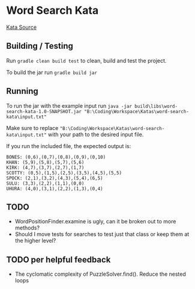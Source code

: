 # Word Search Kata

[Kata Source](https://github.com/PillarTechnology/kata-word-search)

## Building / Testing 

Run `gradle clean build test` to clean, build and test the project.

To build the jar run `gradle build jar`

## Running

To run the jar with the example input run
`java -jar build\libs\word-search-kata-1.0-SNAPSHOT.jar "B:\Coding\Workspace\Katas\word-search-kata\input.txt"`

Make sure to replace `"B:\Coding\Workspace\Katas\word-search-kata\input.txt"` with your path to the desired input file.

If you run the included file, the expected output is:

```
BONES: (0,6),(0,7),(0,8),(0,9),(0,10)
KHAN: (5,9),(5,8),(5,7),(5,6)
KIRK: (4,7),(3,7),(2,7),(1,7)
SCOTTY: (0,5),(1,5),(2,5),(3,5),(4,5),(5,5)
SPOCK: (2,1),(3,2),(4,3),(5,4),(6,5)
SULU: (3,3),(2,2),(1,1),(0,0)
UHURA: (4,0),(3,1),(2,2),(1,3),(0,4)
```

## TODO

* WordPositionFinder.examine is ugly, can it be broken out to more methods?
* Should I move tests for searches to test just that class or keep them at the higher level?

## TODO per helpful feedback
* The cyclomatic complexity of PuzzleSolver.find(). Reduce the nested loops
